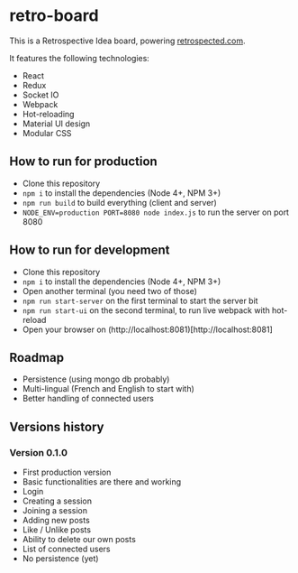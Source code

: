 # retro-board

This is a Retrospective Idea board, powering [retrospected.com](http://www.retrospected.com).

It features the following technologies:

* React
* Redux
* Socket IO
* Webpack
* Hot-reloading
* Material UI design
* Modular CSS

## How to run for production

* Clone this repository
* `npm i` to install the dependencies (Node 4+, NPM 3+)
* `npm run build` to build everything (client and server)
* `NODE_ENV=production PORT=8080 node index.js` to run the server on port 8080

## How to run for development

* Clone this repository
* `npm i` to install the dependencies (Node 4+, NPM 3+)
* Open another terminal (you need two of those)
* `npm run start-server` on the first terminal to start the server bit
* `npm run start-ui` on the second terminal, to run live webpack with hot-reload
* Open your browser on (http://localhost:8081)[http://localhost:8081]


## Roadmap

* Persistence (using mongo db probably)
* Multi-lingual (French and English to start with)
* Better handling of connected users

## Versions history

### Version 0.1.0

* First production version
* Basic functionalities are there and working
* Login
* Creating a session
* Joining a session
* Adding new posts
* Like / Unlike posts
* Ability to delete our own posts
* List of connected users
* No persistence (yet)
